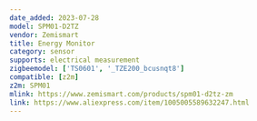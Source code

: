 ```yaml
---
date_added: 2023-07-28
model: SPM01-D2TZ
vendor: Zemismart
title: Energy Monitor
category: sensor
supports: electrical measurement
zigbeemodel: ['TS0601', '_TZE200_bcusnqt8']
compatible: [z2m]
z2m: SPM01
mlink: https://www.zemismart.com/products/spm01-d2tz-zm
link: https://www.aliexpress.com/item/1005005589632247.html
---
```

